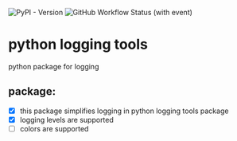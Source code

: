![PyPI - Version](https://img.shields.io/pypi/v/python-logging-tools)
![GitHub Workflow Status (with event)](https://img.shields.io/github/actions/workflow/status/MGS-Daniil/python-logging-tools/python-app.yml)
# python logging tools
python package for logging

## package:
- [x] this package simplifies logging in python
logging tools package
- [x] logging levels are supported
- [ ] colors are supported
